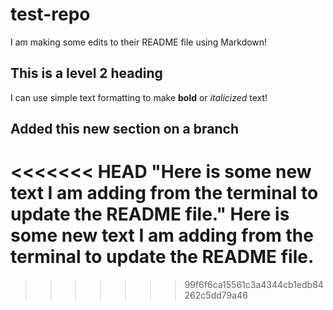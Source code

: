 # test-repo

I am making some edits to their README file using Markdown!

## This is a level 2 heading

I can use simple text formatting to make **bold** or *italicized* text!

## Added this new section on a branch
<<<<<<< HEAD
"Here is some new text I am adding from the terminal to update the README file." 
Here is some new text I am adding from the terminal to update the README file. 
=======
>>>>>>> 99f6f6ca15561c3a4344cb1edb84262c5dd79a46
